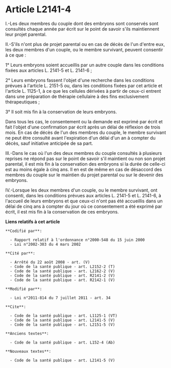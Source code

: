 # Article L2141-4

I.-Les deux membres du couple dont des embryons sont conservés sont consultés chaque année par écrit sur le point de savoir
s'ils maintiennent leur projet parental. 

II.-S'ils n'ont plus de projet parental ou en cas de décès de l'un d'entre eux, les deux membres d'un couple, ou le membre
survivant, peuvent consentir à ce que : 

1° Leurs embryons soient accueillis par un autre couple dans les conditions fixées aux articles L. 2141-5 et L. 2141-6 ; 

2° Leurs embryons fassent l'objet d'une recherche dans les conditions prévues à l'article L. 2151-5 ou, dans les conditions
fixées par cet article et l'article L. 1125-1, à ce que les cellules dérivées à partir de ceux-ci entrent dans une
préparation de thérapie cellulaire à des fins exclusivement thérapeutiques ; 

3° Il soit mis fin à la conservation de leurs embryons. 

Dans tous les cas, le consentement ou la demande est exprimé par écrit et fait l'objet d'une confirmation par écrit après un
délai de réflexion de trois mois. En cas de décès de l'un des membres du couple, le membre survivant ne peut être consulté
avant l'expiration d'un délai d'un an à compter du décès, sauf initiative anticipée de sa part. 

III.-Dans le cas où l'un des deux membres du couple consultés à plusieurs reprises ne répond pas sur le point de savoir s'il
maintient ou non son projet parental, il est mis fin à la conservation des embryons si la durée de celle-ci est au moins
égale à cinq ans. Il en est de même en cas de désaccord des membres du couple sur le maintien du projet parental ou sur le
devenir des embryons. 

IV.-Lorsque les deux membres d'un couple, ou le membre survivant, ont consenti, dans les conditions prévues aux articles L.
2141-5 et L. 2141-6, à l'accueil de leurs embryons et que ceux-ci n'ont pas été accueillis dans un délai de cinq ans à
compter du jour où ce consentement a été exprimé par écrit, il est mis fin à la conservation de ces embryons.

**Liens relatifs à cet article**

	**Codifié par**:

	  - Rapport relatif à l'ordonnance n°2000-548 du 15 juin 2000
	  - Loi n°2002-303 du 4 mars 2002

	**Cité par**:

	  - Arrêté du 22 août 2008 - art. (V)
	  - Code de la santé publique - art. L2152-2 (T)
	  - Code de la santé publique - art. L2162-2 (V)
	  - Code de la santé publique - art. R2141-2 (V)
	  - Code de la santé publique - art. R2142-1 (V)

	**Modifié par**:

	  - Loi n°2011-814 du 7 juillet 2011 - art. 34

	**Cite**:

	  - Code de la santé publique - art. L1125-1 (VT)
	  - Code de la santé publique - art. L2141-5 (V)
	  - Code de la santé publique - art. L2151-5 (V)

	**Anciens textes**:

	  - Code de la santé publique - art. L152-4 (Ab)

	**Nouveaux textes**:

	  - Code de la santé publique - art. L2141-5 (V)
